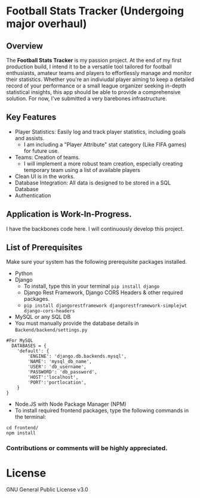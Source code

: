 # Football Stats Tracker (Undergoing major overhaul)
## Overview
The **Football Stats Tracker** is my passion project. At the end of my first production build, I intend it to be a versatile tool tailored for football enthusiasts, amateur teams and players to effortlessly manage and monitor their statistics. 
Whether you're an indiviudal player aiming to keep a detailed record of your performance or a small league organizer seeking in-depth statistical insights, this app should be able to provide a comprehensive solution. For now, I've submitted a very barebones infrastructure.

## Key Features
- Player Statistics:  Easily log and track player statistics, including goals and assists.
  - I am including a "Player Attribute" stat category (Like FIFA games) for future use.
- Teams: Creation of teams.
  - I will implement a more robust team creation, especially creating temporary team using a list of available players
- Clean UI is in the works.
- Database Integration: All data is designed to be stored in a SQL Database
- Authentication


## Application is Work-In-Progress. 
I have the backbones code here. I will continuously develop this project.

## List of Prerequisites
Make sure your system has the following prerequisite packages installed.
- Python
- Django
  - To install, type this in your terminal ``` pip install django ```
  - Django Rest Framework,  Django CORS Headers & other required packages.
  - ``` pip install djangorestframework djangorestframework-simplejwt django-cors-headers  ```
- MySQL or any SQL DB
- You must manually provide the database details in ```Backend/backend/settings.py```
```
#For MySQL
  DATABASES = {
    'default': {
        'ENGINE': 'django.db.backends.mysql',
        'NAME': 'mysql_db_name',
        'USER': 'db_username',
        'PASSWORD': 'db_password',
        'HOST':'localhost',
        'PORT':'portlocation',
    }
}
```

- Node.JS with Node Package Manager (NPM)
- To install required frontend packages, type the following commands in the terminal:
```
cd frontend/
npm install
```

### Contributions or comments will be highly appreciated.

# License
GNU General Public License v3.0
